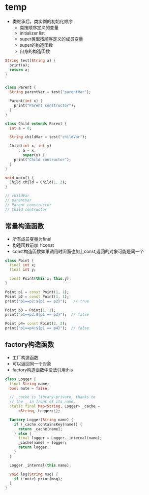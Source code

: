 # temp

- 类继承后，类实例的初始化顺序
    - 类按顺序定义的变量
    - initializer list
    - super类型按顺序定义的成员变量
    - super的构造函数
    - 自身的构造函数

```Dart
String test(String a) {
  print(a);
  return a;
}


class Parent {
  String parentVar = test("parentVar");

  Parent(int x) {
    print("Parent constructor");
  }
}

class Child extends Parent {
  int a = 0;

  String childVar = test("childVar");

  Child(int x, int y)
      : a = x,
        super(y) {
    print("Child contructor");
  }
}

void main() {
  Child child = Child(1, 2);
}

// childVar
// parentVar
// Parent constructor
// Child contructor

```

## 常量构造函数

- 所有成员变量为final
- 构造函数前加上const
- const构造函数如果调用时间面也加上const,返回的对象可能是同一个

```Dart
class Point {
  final int x;
  final int y;

  const Point(this.x, this.y);
}

Point p1 = const Point(1, 1);
Point p2 = const Point(1, 1);
print("p1==p2:${p1 == p2}");   // true

Point p3 = Point(1, 1);
print("p1==p3:${p1 == p3}");  // false

Point p4= const Point(2, 2);
print("p1==p4:${p1 == p4}");  // false
```

## factory构造函数

- 工厂构造函数
- 可以返回同一个对象
- factory构造函数中没法引用this

```Dart
class Logger {
  final String name;
  bool mute = false;

  // _cache is library-private, thanks to
  // the _ in front of its name.
  static final Map<String, Logger> _cache =
      <String, Logger>{};

  factory Logger(String name) {
    if (_cache.containsKey(name)) {
      return _cache[name];
    } else {
      final logger = Logger._internal(name);
      _cache[name] = logger;
      return logger;
    }
  }

  Logger._internal(this.name);

  void log(String msg) {
    if (!mute) print(msg);
  }
}
```